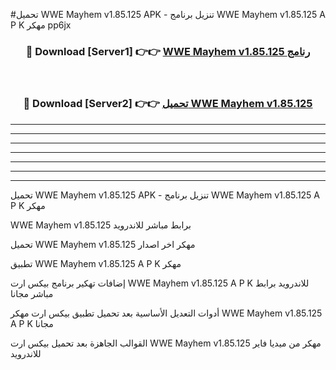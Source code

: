 #تحميل WWE Mayhem v1.85.125 APK - تنزيل برنامج WWE Mayhem v1.85.125 A P K مهكر pp6jx 



<div align="center">
<h3>🔴 Download [Server1] 👉👉 <a href="https://apkdownload10.web.app/?title=WWE Mayhem v1.85.125">WWE Mayhem v1.85.125 رنامج</a></h3><br>

<h3>🔴 Download [Server2] 👉👉 <a href="https://apkdownload10.web.app/?title=WWE Mayhem v1.85.125">تحميل WWE Mayhem v1.85.125 </a></h3>
</div>


----------------------------------------------------------

----------------------------------------------------------

----------------------------------------------------------

----------------------------------------------------------

----------------------------------------------------------

----------------------------------------------------------

----------------------------------------------------------

تحميل WWE Mayhem v1.85.125 APK - تنزيل برنامج WWE Mayhem v1.85.125 A P K مهكر

WWE Mayhem v1.85.125 برابط مباشر للاندرويد

تحميل WWE Mayhem v1.85.125 مهكر اخر اصدار

تطبيق WWE Mayhem v1.85.125 A P K مهكر

إضافات تهكير برنامج بيكس ارت WWE Mayhem v1.85.125 A P K للاندرويد برابط مباشر مجانا

أدوات التعديل الأساسية بعد تحميل تطبيق بيكس ارت مهكر WWE Mayhem v1.85.125 A P K مجانا

القوالب الجاهزة بعد تحميل بيكس ارت WWE Mayhem v1.85.125 مهكر من ميديا فاير للاندرويد



